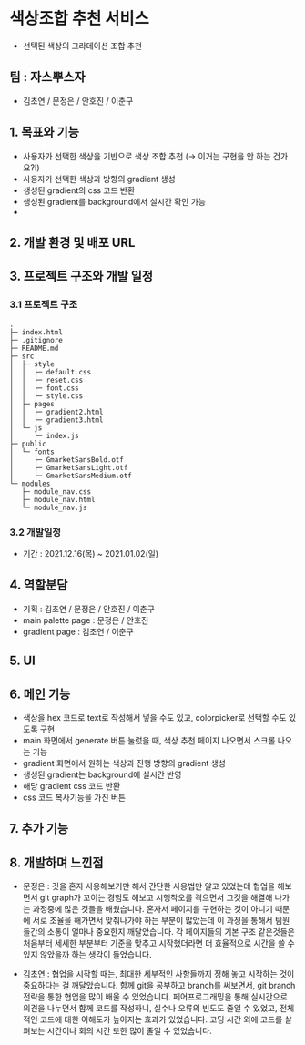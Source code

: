 # 색상조합 추천 서비스
- 선택된 색상의 그라데이션 조합 추천

## 팀 : 자스뿌스자
- 김초연 / 문정은 / 안호진 / 이춘구


## 1. 목표와 기능
- 사용자가 선택한 색상을 기반으로 색상 조합 추천 (→ 이거는 구현을 안 하는 건가요?!)
- 사용자가 선택한 색상과 방향의 gradient 생성
- 생성된 gradient의 css 코드 반환
- 생성된 gradient를 background에서 실시간 확인 가능
- 

## 2. 개발 환경 및 배포 URL

## 3. 프로젝트 구조와 개발 일정
  ### 3.1 프로젝트 구조
  ```
  .
  ├─ index.html
  ├─ .gitignore
  ├─ README.md
  ├─ src
  │  ├─ style
  │  │  ├─ default.css
  │  │  ├─ reset.css
  │  │  ├─ font.css   
  │  │  └─ style.css
  │  ├─ pages
  │  │  ├─ gradient2.html
  │  │  └─ gradient3.html
  │  └─ js
  │     └─ index.js   
  ├─ public
  │  └─ fonts
  │     ├─ GmarketSansBold.otf
  │     ├─ GmarketSansLight.otf
  │     └─ GmarketSansMedium.otf
  └─ modules  
     ├─ module_nav.css
     ├─ module_nav.html
     └─ module_nav.js

  ```
  ### 3.2 개발일정
  - 기간 : 2021.12.16(목) ~ 2021.01.02(일)


## 4. 역할분담
- 기획 : 김초연 / 문정은 / 안호진 / 이춘구
- main palette page : 문정은 / 안호진
- gradient page : 김초연 / 이춘구

## 5. UI


## 6. 메인 기능
- 색상을 hex 코드로 text로 작성해서 넣을 수도 있고, colorpicker로 선택할 수도 있도록 구현
- main 화면에서 generate 버튼 눌렀을 때, 색상 추천 페이지 나오면서 스크롤 나오는 기능
- gradient 화면에서 원하는 색상과 진행 방향의 gradient 생성
- 생성된 gradient는 background에 실시간 반영
- 해당 gradient css 코드 반환
- css 코드 복사기능을 가진 버튼

## 7. 추가 기능


## 8. 개발하며 느낀점
- 문정은 : 깃을 혼자 사용해보기만 해서 간단한 사용법만 알고 있었는데 협업을 해보면서 git graph가 꼬이는 경험도 해보고 시행착오를 겪으면서 그것을 해결해 나가는 과정중에 많은 것들을 배웠습니다. 혼자서 페이지를 구현하는 것이 아니기 때문에 서로 조율을 해가면서 맞춰나가야 하는 부분이 많았는데 이 과정을 통해서 팀원들간의 소통이 얼마나 중요한지 깨달았습니다. 각 페이지들의 기본 구조 같은것들은 처음부터 세세한 부분부터 기준을 맞추고 시작했더라면 더 효율적으로 시간을 쓸 수 있지 않았을까 하는 생각이 들었습니다.

- 김초연 : 협업을 시작할 때는, 최대한 세부적인 사항들까지 정해 놓고 시작하는 것이 중요하다는 걸 깨달았습니다. 함께 git을 공부하고 branch를 써보면서, git branch 전략을 통한 협업을 많이 배울 수 있었습니다. 페어프로그래밍을 통해 실시간으로 의견을 나누면서 함께 코드를 작성하니, 실수나 오류의 빈도도 줄일 수 있었고, 전체적인 코드에 대한 이해도가 높아지는 효과가 있었습니다. 코딩 시간 외에 코드를 살펴보는 시간이나 회의 시간 또한 많이 줄일 수 있었습니다. 

